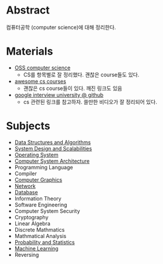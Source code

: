 

# Abstract

컴퓨터공학 (computer science)에 대해 정리한다.

# Materials

* [OSS computer science](https://github.com/ossu/computer-science)
  * CS를 항목별로 잘 정리했다. 괜찮은 course들도 있다.
* [awesome cs courses](https://github.com/prakhar1989/awesome-courses)
  * 괜찮은 cs course들이 있다. 깨진 링크도 있음
* [google interview university @ github](https://github.com/jwasham/coding-interview-university)
  * cs 관련된 링크를 참고하자. 쓸만한 비디오가 잘 정리되어 있다.

# Subjects

* [Data Structures and Algorithms](https://github.com/iamslash/learntocode)
* [System Design and Scalabilities](../systemdesign/README.md)
* [Operating System](../os/README.md)
* [Computer System Architecture](https://github.com/iamslash/TIL/tree/master/os#computer-system-architecture)
* Programming Language
* Compiler
* [Computer Graphics](../gamegraphics/README.md)
* [Network](../network/README.md)
* [Database](../database/README.md)
* Information Theory
* Software Engineering
* Computer System Security
* Cryptography
* Linear Algebra
* Discrete Mathmatics
* Mathmatical Analysis
* [Probability and Statistics](../prob/README.md)
* [Machine Learning](../machinelearning/README.md)
* Reversing
